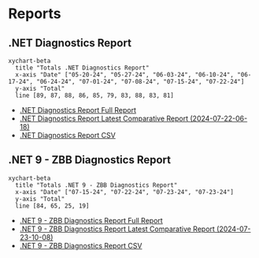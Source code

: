 # Reports

[marker]: <> (Begin:diagnostics)

## .NET Diagnostics Report

```mermaid
xychart-beta
  title "Totals .NET Diagnostics Report"
  x-axis "Date" ["05-20-24", "05-27-24", "06-03-24", "06-10-24", "06-17-24", "06-24-24", "07-01-24", "07-08-24", "07-15-24", "07-22-24"]
  y-axis "Total"
  line [89, 87, 88, 86, 85, 79, 83, 88, 83, 81]
```

- [.NET Diagnostics Report Full Report](./diagnostics-reports/dn-diag-issue-tracker-full.md)
- [.NET Diagnostics Report Latest Comparative Report (2024-07-22-06-18)](./diagnostics-reports/2024-07-22-06-18/dn-diag-issue-tracker-comp.md)
- [.NET Diagnostics Report CSV](./diagnostics-reports/dn-diag-issue-tracker-totals.csv)

[marker]: <> (End:diagnostics)
[marker]: <> (Begin:diagnostics-runtime-zbb9)

## .NET 9 - ZBB Diagnostics Report

```mermaid
xychart-beta
  title "Totals .NET 9 - ZBB Diagnostics Report"
  x-axis "Date" ["07-15-24", "07-22-24", "07-23-24", "07-23-24"]
  y-axis "Total"
  line [84, 65, 25, 19]
```

- [.NET 9 - ZBB Diagnostics Report Full Report](./diagnostics-net9-zbb/dn-diag-net9-zbb-full.md)
- [.NET 9 - ZBB Diagnostics Report Latest Comparative Report (2024-07-23-10-08)](./diagnostics-net9-zbb/2024-07-23-10-08/dn-diag-net9-zbb-comp.md)
- [.NET 9 - ZBB Diagnostics Report CSV](./diagnostics-net9-zbb/dn-diag-net9-zbb-totals.csv)

[marker]: <> (End:diagnostics-runtime-zbb9)
